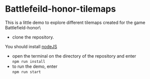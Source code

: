 # Battlefeild-honor-tilemaps
This is a little demo to explore  different tilemaps created for the game Battlefield-honor\
-  clone the repository.

You should install [nodeJS](https://nodejs.org/en/download/)

- open the terminal on the directory of the repository and enter  
```npm run install```  
- to run the demo, enter  
```npm run start```
